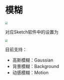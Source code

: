 # 模糊

<img src="https://img.alicdn.com/imgextra/i2/O1CN01NXMtCZ26Cl8Le2qMq_!!6000000007626-2-tps-624-288.png" style="zoom:50%;" />

对应Sketch软件中的设置为

<img src="https://img.alicdn.com/imgextra/i4/O1CN01x7BI19200xESED47f_!!6000000006788-2-tps-470-132.png" style="zoom:50%;" />

目前支持：

* 高斯模糊：Gaussian
* 背景模糊：Background
* 动感模糊：Motion
